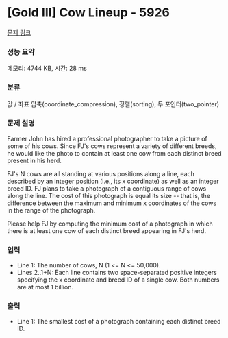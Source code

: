 # [Gold III] Cow Lineup - 5926 

[문제 링크](https://www.acmicpc.net/problem/5926) 

### 성능 요약

메모리: 4744 KB, 시간: 28 ms

### 분류

값 / 좌표 압축(coordinate_compression), 정렬(sorting), 두 포인터(two_pointer)

### 문제 설명

<p>Farmer John has hired a professional photographer to take a picture of some of his cows.  Since FJ's cows represent a variety of different breeds, he would like the photo to contain at least one cow from each distinct breed present in his herd.</p><p>FJ's N cows are all standing at various positions along a line, each described by an integer position (i.e., its x coordinate) as well as an integer breed ID.  FJ plans to take a photograph of a contiguous range of cows along the line.  The cost of this photograph is equal its size -- that is, the difference between the maximum and minimum x coordinates of the cows in the range of the photograph.</p><p>Please help FJ by computing the minimum cost of a photograph in which there is at least one cow of each distinct breed appearing in FJ's herd.</p>

### 입력 

 <ul><li>Line 1: The number of cows, N (1 <= N <= 50,000).</li><li>Lines 2..1+N: Each line contains two space-separated positive integers specifying the x coordinate and breed ID of a single cow.  Both numbers are at most 1 billion.</li></ul>

### 출력 

 <ul><li>Line 1: The smallest cost of a photograph containing each distinct breed ID.</li></ul>

